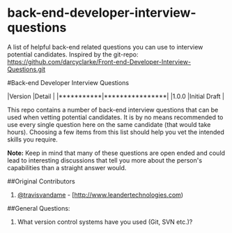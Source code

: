 back-end-developer-interview-questions
======================================

A list of helpful back-end related questions you can use to interview potential candidates. 
Inspired by the git-repo: https://github.com/darcyclarke/Front-end-Developer-Interview-Questions.git

#Back-end Developer Interview Questions

|Version    |Detail          |
|***********|****************|
|1.0.0      |Initial Draft   |

This repo contains a number of back-end interview questions that can be used when vetting potential candidates. 
It is by no means recommended to use every single question here on the same candidate (that would take hours). 
Choosing a few items from this list should help you vet the intended skills you require.

**Note:** Keep in mind that many of these questions are open ended and could lead to interesting discussions that tell 
you more about the person's capabilities than a straight answer would.

##Original Contributors

1. [@travisvandame](twitter.com/travisvandame) - [http://www.leandertechnologies.com)

##General Questions:

1. What version control systems have you used (Git, SVN etc.)?
